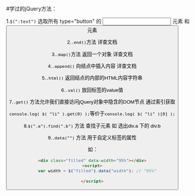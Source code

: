 #学过的jQuery方法：

1.`$(":text")`   选取所有 type="button" 的 <input> 元素 和 <button> 元素

2.`.end()`方法   详查文档

3.`.map()`方法  返回一个对象  详查文档

4.`.append()` 向结点中插入内容   详查文档

5.`.html()`  返回结点的内部的HTML内容字符串

6.`.val()`  放回标签的value值

7.`.get()` 方法允许我们直接访问jQuery对象中隐含的DOM节点   通过索引获取

​		`console.log( $( "li" ).get(0) );`等价于`console.log( $( "li" )[0] );`

8.`$(".a").find(".b")` 方法 查找子元素  如 选出div.a  下的  div.b

9.`.data("")` 方法  用于自定义标签的属性

​	如：

```html
<div class="filled" data-width="95%"></div>
<script>
	var width = $("filled").data("width"); // "95%"
  
</script>
```








